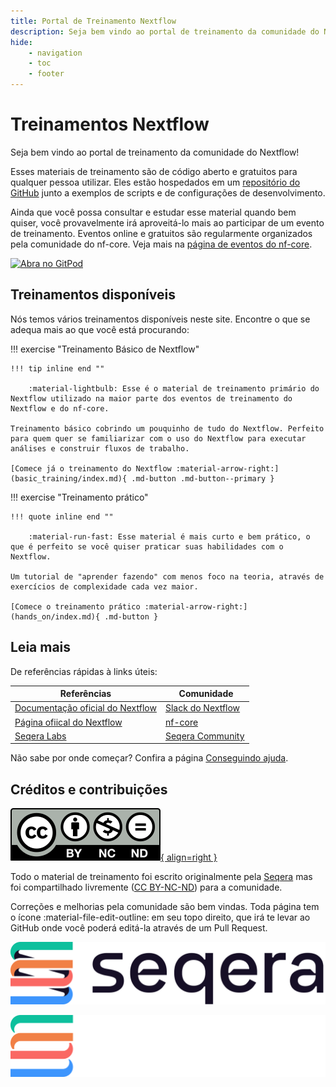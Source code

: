 ```yaml
---
title: Portal de Treinamento Nextflow
description: Seja bem vindo ao portal de treinamento da comunidade do Nextflow!
hide:
    - navigation
    - toc
    - footer
---
```


# Treinamentos Nextflow

Seja bem vindo ao portal de treinamento da comunidade do Nextflow!

Esses materiais de treinamento são de código aberto e gratuitos para qualquer pessoa utilizar.
Eles estão hospedados em um [repositório do GitHub](https://github.com/nextflow-io/training) junto a exemplos de scripts e de configurações de desenvolvimento.

Ainda que você possa consultar e estudar esse material quando bem quiser, você provavelmente irá aproveitá-lo mais ao participar de um evento de treinamento.
Eventos online e gratuitos são regularmente organizados pela comunidade do nf-core. Veja mais na [página de eventos do nf-core](https://nf-co.re/events).

[![Abra no GitPod](https://img.shields.io/badge/Gitpod-%20Abra%20no%20Gitpod-908a85?logo=gitpod)](https://gitpod.io/#https://github.com/nextflow-io/training)

## Treinamentos disponíveis

Nós temos vários treinamentos disponíveis neste site.
Encontre o que se adequa mais ao que você está procurando:

!!! exercise "Treinamento Básico de Nextflow"

    !!! tip inline end ""

        :material-lightbulb: Esse é o material de treinamento primário do Nextflow utilizado na maior parte dos eventos de treinamento do Nextflow e do nf-core.

    Treinamento básico cobrindo um pouquinho de tudo do Nextflow. Perfeito para quem quer se familiarizar com o uso do Nextflow para executar análises e construir fluxos de trabalho.

    [Comece já o treinamento do Nextflow :material-arrow-right:](basic_training/index.md){ .md-button .md-button--primary }

!!! exercise "Treinamento prático"

    !!! quote inline end ""

        :material-run-fast: Esse material é mais curto e bem prático, o que é perfeito se você quiser praticar suas habilidades com o Nextflow.

    Um tutorial de "aprender fazendo" com menos foco na teoria, através de exercícios de complexidade cada vez maior.

    [Comece o treinamento prático :material-arrow-right:](hands_on/index.md){ .md-button }

## Leia mais

De referências rápidas à links úteis:

| Referências                                                                    |  Comunidade                                                     |
| ------------------------------------------------------------------------------ | --------------------------------------------------------------- |
| [Documentação oficial do Nextflow](https://nextflow.io/docs/latest/index.html) | [Slack do Nextflow](https://www.nextflow.io/slack-invite.html)  |
| [Página ofiical do Nextflow](https://nextflow.io/)                             | [nf-core](https://nf-co.re/)                                    |
| [Seqera Labs](https://seqera.io/)                                              | [Seqera Community](https://community.seqera.io)                 |

Não sabe por onde começar? Confira a página [Conseguindo ajuda](help.md).

## Créditos e contribuições

[![Creative Commons Attribution-NonCommercial-ShareAlike 4.0 International (CC BY-NC-SA 4.0](assets/img/cc_by-nc-nd.svg){ align=right }](https://creativecommons.org/licenses/by-nc-nd/4.0/)

Todo o material de treinamento foi escrito originalmente pela [Seqera](https://seqera.io) mas foi compartilhado livremente ([CC BY-NC-ND](https://creativecommons.org/licenses/by-nc-nd/4.0/)) para a comunidade.

Correções e melhorias pela comunidade são bem vindas.
Toda página tem o ícone :material-file-edit-outline: em seu topo direito, que irá te levar ao GitHub onde você poderá editá-la através de um Pull Request.

<div markdown class="homepage_logos">

![Seqera](assets/img/seqera_logo.png#only-light)

![Seqera](assets/img/seqera_logo_dark.png#only-dark)

</div>
